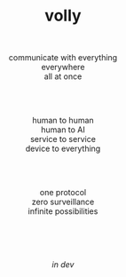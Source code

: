<div align="center">

<br/>
<br/>

# volly

<br/>

communicate with everything<br/>
everywhere<br/>
all at once

<br/>
<br/>

human to human<br/>
human to AI<br/>
service to service<br/>
device to everything

<br/>
<br/>

one protocol<br/>
zero surveillance<br/>
infinite possibilities

<br/>
<br/>
<br/>

*in dev*

<br/>
<br/>

</div>